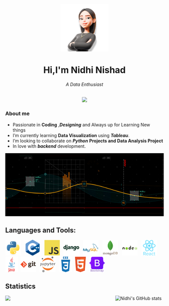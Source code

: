 <div align ='center'>
<img src="https://github.com/nidhi-2619/nidhi-2619/blob/main/Group%201.png" title='icon' alt='icon' height="150" >
</div>
<h1 align = 'center' >Hi,I'm Nidhi Nishad</h1>
<h6 align = 'center'>A Data Enthusiast</h6>
<div align='center'>

![](https://komarev.com/ghpvc/?username=nidhi-2619)

</div>

 ### About me

 - Passionate in  __Coding__ ,___Designing___ and Always up for Learning New things
 - I’m currently learning __Data Visualization__ using ___Tableau___.
 - I’m looking to collaborate on ___Python___ __Projects and Data Analysis Project__
 - In love with ___backend___ development.
    
<!---
nidhi-2619/nidhi-2619 is a ✨ special ✨ repository because its `README.md` (this file) appears on your GitHub profile.
You can click the Preview link to take a look at your changes.
--->

 <img src="https://github.com/nidhi-2619/nidhi-2619/blob/main/Genesis%20Vision.gif" height=200px width=600px align='centre'>
 
<br>

## Languages and Tools:

<div>
<img src="https://github.com/devicons/devicon/blob/master/icons/python/python-original.svg" title="python" alt='python' height='50'> &nbsp
<img src="https://github.com/devicons/devicon/blob/master/icons/cplusplus/cplusplus-original.svg" title="cpluscplus" alt='c++' height='50'> &nbsp
<img src="https://github.com/devicons/devicon/blob/master/icons/javascript/javascript-original.svg" title="javascript" alt='javascipt' height='50'> &nbsp
<img src="https://github.com/devicons/devicon/blob/master/icons/django/django-plain-wordmark.svg" title="django" alt='django' height='50'> &nbsp
<img src="https://github.com/devicons/devicon/blob/master/icons/mysql/mysql-original-wordmark.svg" title="mysql" alt='mysql' height='50'> &nbsp
<img src="https://github.com/devicons/devicon/blob/master/icons/mongodb/mongodb-original-wordmark.svg" title="mongodb" alt='mongodb' height='50'> &nbsp
<img src="https://github.com/devicons/devicon/blob/master/icons/nodejs/nodejs-original-wordmark.svg" title="nodejs" alt='nodejs' height='50'> &nbsp
<img src="https://github.com/devicons/devicon/blob/master/icons/react/react-original-wordmark.svg" title="react" alt='react' height='50'> &nbsp
 <img src="https://github.com/devicons/devicon/blob/master/icons/java/java-original-wordmark.svg" title="Java" alt="Java" width="40" height="50"/>&nbsp;
<img src="https://github.com/devicons/devicon/blob/master/icons/git/git-original-wordmark.svg" title="git" alt='git' height='50'> &nbsp
<img src="https://github.com/devicons/devicon/blob/master/icons/jupyter/jupyter-original-wordmark.svg" title="jupyter" alt='jupyter' height='50'> &nbsp
  <img src="https://github.com/devicons/devicon/blob/master/icons/css3/css3-plain-wordmark.svg"  title="CSS3" alt="CSS" width="40" height="50"/>&nbsp;
  <img src="https://github.com/devicons/devicon/blob/master/icons/html5/html5-original.svg" title="HTML5" alt="HTML" width="40" height="50"/>&nbsp;
<img src="https://github.com/devicons/devicon/blob/master/icons/bootstrap/bootstrap-original-wordmark.svg" title="bootstrap" alt='boostrap' height='50'> &nbsp
</div>

<!-- <br> -->

## Statistics

<div align='left'>
 
 ![Nidhi's GitHub stats](https://github-readme-stats.vercel.app/api/?username=nidhi-2619&show_icons=true&theme=radical&count_private=true)
<a href="">
  <img align="left" src="https://github-readme-stats.vercel.app/api/top-langs/?username=nidhi-2619&hide_progress=true&layout=compact&langs_count=6&theme=radical" width='350'/>
</a>
 
 </div>


